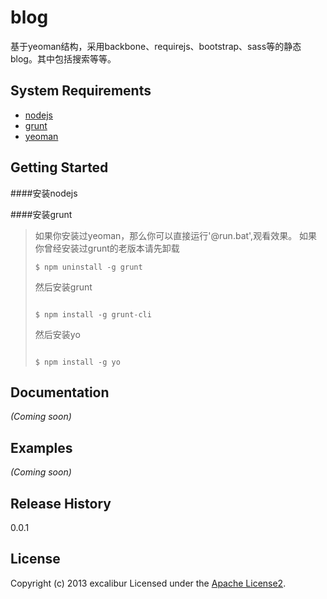 [apache-license2]:http://www.apache.org/licenses/LICENSE-2.0
# blog

基于yeoman结构，采用backbone、requirejs、bootstrap、sass等的静态blog。其中包括搜索等等。

## System Requirements
+ [nodejs](http://nodejs.org/)
+ [grunt](http://gruntjs.com/)
+ [yeoman](http://yeoman.io/)

## Getting Started

####安装nodejs

####安装grunt
>如果你安装过yeoman，那么你可以直接运行'@run.bat',观看效果。
>如果你曾经安装过grunt的老版本请先卸载
>```
>$ npm uninstall -g grunt
>```
>
>然后安装grunt
>```
>
>$ npm install -g grunt-cli
>```
>
>然后安装yo
>```
>
>$ npm install -g yo
>```
>


## Documentation
_(Coming soon)_

## Examples
_(Coming soon)_

## Release History
0.0.1

## License
Copyright (c) 2013 excalibur 
Licensed under the [Apache License2][apache-license2]. 